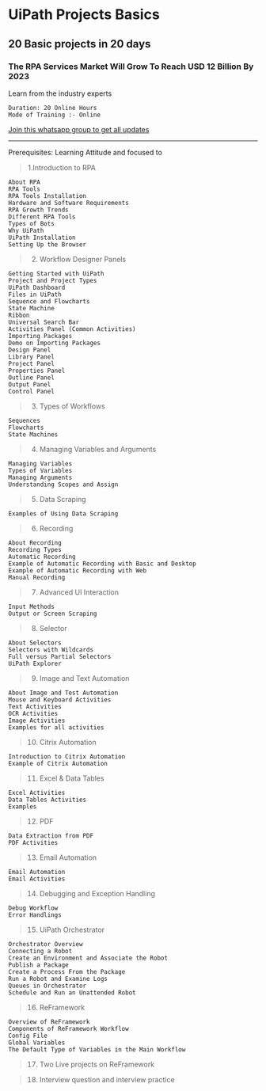# UiPath Projects Basics

## 20 Basic projects in 20 days

### The RPA Services Market Will Grow To Reach USD 12 Billion By 2023 

Learn from the industry experts 

    Duration: 20 Online Hours
    Mode of Training :- Online

 [Join this whatsapp group to get all updates](https://chat.whatsapp.com/LWXmotACxKH8MrfFSW7VK3)

---

Prerequisites: Learning Attitude and focused to 

> 1.Introduction to RPA

    About RPA
    RPA Tools
    RPA Tools Installation
    Hardware and Software Requirements
    RPA Growth Trends
    Different RPA Tools
    Types of Bots
    Why UiPath
    UiPath Installation
    Setting Up the Browser

> 2. Workflow Designer Panels
  
    Getting Started with UiPath
    Project and Project Types
    UiPath Dashboard
    Files in UiPath
    Sequence and Flowcharts
    State Machine
    Ribbon
    Universal Search Bar
    Activities Panel (Common Activities)
    Importing Packages
    Demo on Importing Packages
    Design Panel
    Library Panel
    Project Panel
    Properties Panel
    Outline Panel
    Output Panel
    Control Panel

> 3. Types of Workflows
  
    Sequences
    Flowcharts
    State Machines

>4. Managing Variables and Arguments

    Managing Variables
    Types of Variables
    Managing Arguments
    Understanding Scopes and Assign

> 5. Data Scraping

    Examples of Using Data Scraping

>6. Recording

    About Recording
    Recording Types
    Automatic Recording
    Example of Automatic Recording with Basic and Desktop
    Example of Automatic Recording with Web
    Manual Recording

>7. Advanced UI Interaction

    Input Methods
    Output or Screen Scraping

>8. Selector

    About Selectors
    Selectors with Wildcards
    Full versus Partial Selectors
    UiPath Explorer
>
>9. Image and Text Automation

    About Image and Test Automation
    Mouse and Keyboard Activities
    Text Activities
    OCR Activities
    Image Activities
    Examples for all activities
>
>10. Citrix Automation

    Introduction to Citrix Automation
    Example of Citrix Automation
>
>11. Excel & Data Tables

    Excel Activities
    Data Tables Activities
    Examples
>
>12. PDF

    Data Extraction from PDF
    PDF Activities
>
>13. Email Automation

    Email Automation
    Email Activities
>
>14. Debugging and Exception Handling

    Debug Workflow
    Error Handlings
>
>15. UiPath Orchestrator

    Orchestrator Overview
    Connecting a Robot
    Create an Environment and Associate the Robot
    Publish a Package
    Create a Process From the Package
    Run a Robot and Examine Logs
    Queues in Orchestrator
    Schedule and Run an Unattended Robot
>
>16. ReFramework

    Overview of ReFramework
    Components of ReFramework Workflow
    Config File
    Global Variables
    The Default Type of Variables in the Main Workflow
>
>17. Two Live projects on ReFramework

>18. Interview question and interview practice
